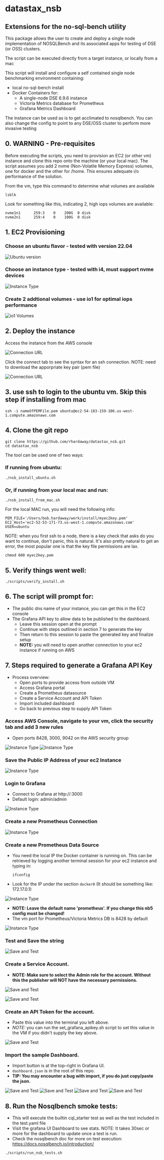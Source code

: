 # datastax_nsb
## Extensions for the no-sql-bench utility

This package allows the user to create and deploy a single node implementation of NOSQLBench
and its associated apps for testing of DSE (or OSS) clusters.

The script can be executed directly from a target instance, or locally from a mac

This script will install and configure a self contained single node benchmarking environment containing: 
  - local no-sql-bench install
  - Docker Containers for:
      - A single-node DSE 6.9.6 instance
      - Victoria Metrics database for Prometheus
      - Grafana Metrics Dashboard

The instance can be used as is to get acclimated to nosqlbench. You can also change the config to point to any DSE/OSS cluster to perform more invasive testing

## 0. WARNING - Pre-requisites

Before executing the scripts, you need to provision an EC2 (or other vm) instance and
clone this repo onto the machine (or your local mac). The script assumes you add 2 nvme (Non-Volatile Memory Express) 
volumes, one for docker and the other for /home. This ensures adequate i/o performance of the solution.

From the vm, type this command to determine what volumes are available

```
lsblk
```

Look for something like this, indicating 2, high iops volumes are available:

    nvme1n1      259:3    0    200G  0 disk
    nvme2n1      259:4    0    100G  0 disk

## 1. EC2 Provisioning

### Choose an ubuntu flavor - tested with version 22.04

![Ubuntu version](./img/Ubuntu2204.png)

### Choose an instance type - tested with i4, must support nvme devices

![Instance Type](./img/EC2_i4.png)

### Create 2 addtional volumes - use io1 for optimal iops performance

![io1 Volumes](./img/AWSConfigureStorage.png)

## 2. Deploy the instance

Access the instance from the AWS console

![Connection URL](./img/EC2Instance.png)

Click the connect tab to see the syntax for an ssh connection. NOTE: need to download the apporpriate key pair (pem file)

![Connection URL](./img/EC2Connect.png)

## 3. use ssh to login to the ubuntu vm. Skip this step if installing from mac

```
ssh -i nameOfPEMFile.pem ubuntu@ec2-54-183-159-106.us-west-1.compute.amazonaws.com
```

## 4. Clone the git repo

```
git clone https://github.com/rhardaway/datastax_nsb.git
cd datastax_nsb
```

The tool can be used one of two ways:

### If running from ubuntu:

```
./nsb_install_ubuntu.sh
```

### Or, if running from your local mac and run:

```
./nsb_install_from_mac.sh
```

For the local MAC run, you will need the following info:

```
PEM_FILE='/Users/bob.hardaway/work/install/myec2key.pem'
EC2_Host='ec2-52-53-171-73.us-west-1.compute.amazonaws.com'
USER=ubuntu
```
NOTE: when you first ssh to a node, there is a key check that asks do you want to continue, don't panic, this is natural. It's also pretty natural to get an error, the
most popular one is that the key file permissions are lax.

```
chmod 600 myec2key.pem
```

## 5. Verify things went well:

```
./scripts/verify_install.sh
```

## 6. The script will prompt for:

 - The public dns name of your instance, you can get this in the EC2 console
 - The Grafana API key to allow data to be published to the dashboard. 
   - Leave this session open at the prompt
   - Continue with steps outlined in section 7 to generate the key
   - Then return to this session to paste the generated key and finalize setup
   - **NOTE:** you will need to open another connection to your ec2 instance if running on AWS

## 7. Steps required to generate a Grafana API Key

 - Process overview:
   - Open ports to provide access from outside VM
   - Access Grafana portal
   - Create a Prometheus datasource
   - Create a Service Account and API Token
   - Import included dashboard
   - Go back to previous step to supply API Token

### Access AWS Console, navigate to your vm, click the security tab and add 3 new rules
- Open ports 8428, 3000, 9042 on the AWS security group

![Instance Type](./img/AWSSecurityGroup.png)
![Instance Type](./img/Add3Rules.png)

### Save the Public IP Address of your ec2 Instance
![Instance Type](./img/PublicIP.png)

### Login to Grafana
- Connect to Grafana at http://<ec2-public-ip-address>:3000 
- Default login: admin/admin

![Instance Type](./img/GrafanaLogin.png)

### Create a new Prometheus Connection

![Instance Type](./img/AddPrometheusConnection.png)

### Create a new Prometheus Data Source
- You need the local IP the Docker container is running on.  This can be retrieved by logging another terminal session for your ec2 instance and typing in:
   
   ```
   ifconfig
   ```

- Look for the IP under the section ``` docker0 ``` (It should be something like: 172.17.0.1)

![Instance Type](./img/LocalIP.png)

- **NOTE: Leave the default name 'prometheus'.  If you change this nb5 config must be changed!**
- The vm port for Prometheus/Victoria Metrics DB is 8428 by default

![Instance Type](./img/AddPrometheusData.png)


### Test and Save the string

![Save and Test](./img/ProSaveandTest.png)


### Create a Service Account.
- **NOTE: Make sure to select the Admin role for the account. Without this the publisher will NOT have the necessary permissions.**

![Save and Test](./img/SAAdd.png)

![Save and Test](./img/ServiceAccountADMIN.png)

### Create an API Token for the account. 
- Paste this value into the terminal you left above. 
- *NOTE:* you can run the set_grafana_apikey.sh script to set this value in the VM if you didn't supply the key above.

![Save and Test](./img/TokenCopy.png)

### Import the sample Dashboard. 
- Import button is at the top-right in Grafana UI.
- ``` dashboard.json ``` is in the root of this repo.
- **TIP: You may encounter a bug with import, if you do just copy/paste the json.**

![Save and Test](./img/DashUpload.png)
![Save and Test](./img/DashImportRight.png)
![Save and Test](./img/AwSnap.png)
![Save and Test](./img/DashImport.png)


## 8. Run the Nosqlbench smoke tests:
- This will execute the builtin cql_starter test as well as the test included in the test.yaml file
- Visit the grafana UI Dashboard to see stats. NOTE: It takes 30sec or more for the dashboard to update once a test is run.
- Check the nosqlbench doc for more on test execution: https://docs.nosqlbench.io/introduction/

```
./scripts/run_nsb_tests.sh
